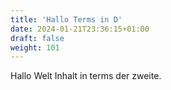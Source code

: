 ```yaml
---
title: 'Hallo Terms in D'
date: 2024-01-21T23:36:15+01:00
draft: false
weight: 101
---
```


Hallo Welt Inhalt in terms der zweite.
